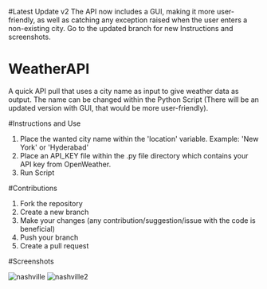 #Latest Update v2
The API now includes a GUI, making it more user-friendly, as well as catching any exception raised when the user enters a
non-existing city. Go to the updated branch for new Instructions and screenshots.

# WeatherAPI
A quick API pull that uses a city name as input to give weather data as output. 
The name can be changed within the Python Script (There will be an updated version with GUI, that would be more user-friendly).

#Instructions and Use
1) Place the wanted city name within the 'location' variable. Example: 'New York' or 'Hyderabad'
2) Place an API_KEY file within the .py file directory which contains your API key from OpenWeather.
3) Run Script

#Contributions
1) Fork the repository
2) Create a new branch
3) Make your changes (any contribution/suggestion/issue with the code is beneficial)
4) Push your branch
5) Create a pull request

#Screenshots

![nashville](https://github.com/user-attachments/assets/9344bd92-6f87-45f3-b59b-843665735178)
![nashville2](https://github.com/user-attachments/assets/615f6d45-a521-41ab-bd56-58a95f5775b8)

